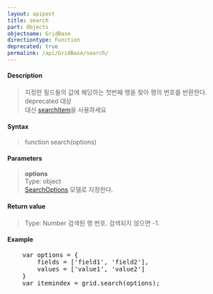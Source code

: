 ```yaml
---
layout: apipost
title: search
part: Objects
objectname: GridBase
directiontype: Function
deprecated: true
permalink: /api/GridBase/search/
---
```



#### Description

> 지정한 필드들의 값에 해당하는 첫번째 행을 찾아 행의 번호를 반환한다.  
> deprecated 대상  
> 대신 [searchItem](/api/GridBase/searchItem/)을 사용하세요  

#### Syntax

> function search(options)

#### Parameters

> **options**  
> Type: object  
> [SearchOptions](/api/types/SearchOptions/) 모델로 지정한다.  

#### Return value

> Type: Number
> 검색된 행 번호. 검색되지 않으면 -1.

#### Example

<pre class="prettyprint">
    var options = {
        fields = ['field1', 'field2'],
        values = ['value1', 'value2']
    }
    var itemindex = grid.search(options);
</pre>

